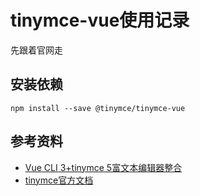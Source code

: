 # tinymce-vue使用记录

先跟着官网走

## 安装依赖

```npm
npm install --save @tinymce/tinymce-vue
```

## 参考资料
- [ Vue CLI 3+tinymce 5富文本编辑器整合](https://liubing.me/vue-tinymce-5.html)
- [tinymce官方文档](https://www.tiny.cloud/docs/integrations/vue/)
